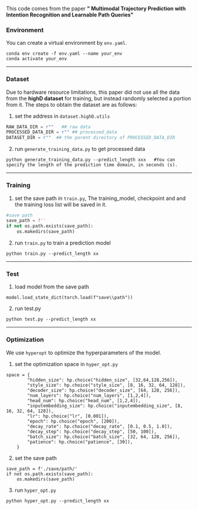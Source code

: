 This code comes from the paper **" Multimodal Trajectory Prediction with Intention Recognition and Learnable Path Queries"**



### Environment

You can create a virtual environment by `env.yaml`.

```shell
conda env create -f env.yaml --name your_env
conda activate your_env
```

---

### Dataset 

Due to hardware resource limitations, this paper did not use all the data from the **highD dataset** for training, but instead randomly selected a portion from it.  The steps to obtain  the dataset are as follows:

1. set the address in `dataset.highD.utils`

```python
RAW_DATA_DIR = r""   ## raw data
PROCESSED_DATA_DIR = r"" ## processed_data
DATASET_DIR = r""  ## the parent directory of PROCESSED_DATA_DIR
```

2. run `generate_training_data.py` to get processed data

```shell
python generate_training_data.py --predict_length xxx   #You can specify the length of the prediction time domain, in seconds (s).
```

---

### Training 

1. set the save path in `train.py`, The training_model, checkpoint and and the training loss list will be saved in it.

```python
#save path
save_path = f''
if not os.path.exists(save_path):
    os.makedirs(save_path)
```



2. run `train.py` to train a prediction model

```shel
python train.py --predict_length xx
```

---

### Test

1. load model from the save path

```
model.load_state_dict(torch.load(f"save\\path"))
```

2. run test.py

```
python test.py --predict_length xx
```

---

### Optimization

We use `hyperopt` to optimize the hyperparameters of the model.

1. set the optimization space in `hyper_opt.py`

```
space = {
        "hidden_size": hp.choice("hidden_size", [32,64,128,256]),
        "style_size": hp.choice("style_size", [8, 16, 32, 64, 128]),
        "decoder_size": hp.choice("decoder_size", [64, 128, 256]),
        "num_layers": hp.choice("num_layers", [1,2,4]),
        "head_num": hp.choice("head_num", [1,2,4]),
        "inputembedding_size": hp.choice("inputembedding_size", [8, 16, 32, 64, 128]), 
        "lr": hp.choice("lr", [0.001]),
        "epoch": hp.choice("epoch", [200]),
        "decay_rate": hp.choice("decay_rate", [0.1, 0.5, 1.0]),
        "decay_step": hp.choice("decay_step", [50, 100]),
        "batch_size": hp.choice("batch_size", [32, 64, 128, 256]),
        "patience": hp.choice("patience", [30]),
    }
```

2. set the save path

```
save_path = f'./save/path/'
if not os.path.exists(save_path):
    os.makedirs(save_path)
```

3. run `hyper_opt.py`

```
python hyper_opt.py --predict_length xx
```

